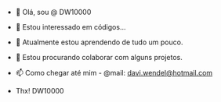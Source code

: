 - 👋 Olá, sou @ DW10000
- 👀 Estou interessado em códigos...
- 🌱 Atualmente estou aprendendo de tudo um pouco.
- 💞️ Estou procurando colaborar com alguns projetos.
- 📫 Como chegar até mim - @mail: davi.wendel@hotmail.com

- Thx! DW10000
